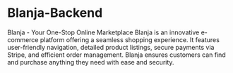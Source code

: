# Blanja-Backend
Blanja - Your One-Stop Online Marketplace  Blanja is an innovative e-commerce platform offering a seamless shopping experience. It features user-friendly navigation, detailed product listings, secure payments via Stripe, and efficient order management. Blanja ensures customers can find and purchase anything they need with ease and security.
